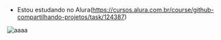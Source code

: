 -  Estou estudando no Alura(https://cursos.alura.com.br/course/github-compartilhando-projetos/task/124387)

![aaaa](https://media.tenor.com/QU8asPA0wIoAAAAC/mikey-manjiro-sano-tokyo-revengers.gif)

